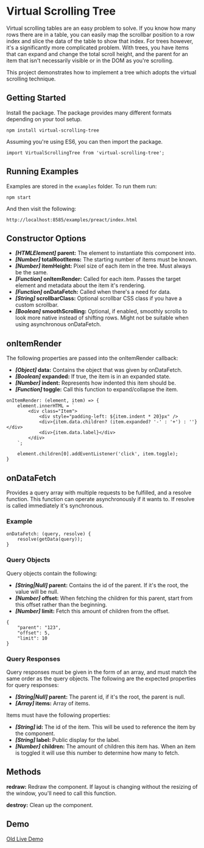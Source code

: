 # Virtual Scrolling Tree

Virtual scrolling tables are an easy problem to solve. If you know how many rows there are in a table, you can easily map the scrollbar position to a row index and slice the data of the table to show that index. For trees however, it's a significantly more complicated problem. With trees, you have items that can expand and change the total scroll height, and the parent for an item that isn't necessarily visible or in the DOM as you're scrolling. 

This project demonstrates how to implement a tree which adopts the virtual scrolling technique.

## Getting Started

Install the package. The package provides many different formats depending on your tool setup.

```
npm install virtual-scrolling-tree
```

Assuming you're using ES6, you can then import the package.

```
import VirtualScrollingTree from 'virtual-scrolling-tree';
```

## Running Examples

Examples are stored in the ```examples``` folder. To run them run:

```
npm start
```

And then visit the following:

```
http://localhost:8585/examples/preact/index.html
```

## Constructor Options

* ***[HTMLElement]* parent:** The element to instantiate this component into.
* ***[Number]* totalRootItems:** The starting number of items must be known.
* ***[Number]* itemHeight:** Pixel size of each item in the tree. Must always be the same.
* ***[Function]* onItemRender:** Called for each item. Passes the target element and metadata about the item it's rendering.
* ***[Function]* onDataFetch:** Called when there's a need for data.
* ***[String]* scrollbarClass:** Optional scrollbar CSS class if you have a custom scrollbar.
* ***[Boolean]* smoothScrolling:** Optional, if enabled, smoothly scrolls to look more native instead of shifting rows. Might not be suitable when using asynchronous onDataFetch.

## onItemRender

The following properties are passed into the onItemRender callback:

* ***[Object]* data:** Contains the object that was given by onDataFetch.
* ***[Boolean]* expanded:** If true, the item is in an expanded state.
* ***[Number]* indent:** Represents how indented this item should be.
* ***[Function]* toggle:** Call this function to expand/collapse the item.

```
onItemRender: (element, item) => {
    element.innerHTML = `
        <div class="Item">
            <div style="padding-left: ${item.indent * 20}px" />
            <div>{item.data.children? (item.expanded? '-' : '+') : ''}</div>
            <div>{item.data.label}</div>
        </div>
    `;

    element.children[0].addEventListener('click', item.toggle);
}
```

## onDataFetch

Provides a query array with multiple requests to be fulfilled, and a resolve function.
This function can operate asynchronously if it wants to. 
If resolve is called immediately it's synchronous.

### Example

```
onDataFetch: (query, resolve) {
    resolve(getData(query));
}
```

### Query Objects

Query objects contain the following:

* ***[String|Null]* parent:** Contains the id of the parent. If it's the root, the value will be null.
* ***[Number]* offset:** When fetching the children for this parent, start from this offset rather than the beginning.
* ***[Number]* limit:** Fetch this amount of children from the offset.

```
{
    "parent": "123",
    "offset": 5,
    "limit": 10
}
```

### Query Responses

Query responses must be given in the form of an array, and must match the same order as the query objects. The following are the expected properties for query responses:

* ***[String|Null]* parent:** The parent id, if it's the root, the parent is null.
* ***[Array]* items:** Array of items.

Items must have the following properties:

* ***[String]* id:** The id of the item. This will be used to reference the item by the component.
* ***[String]* label:** Public display for the label.
* ***[Number]* children:** The amount of children this item has. When an item is toggled it will use this number to determine how many to fetch.


## Methods 

**redraw:** Redraw the component. If layout is changing without the resizing of the window, you'll need to call this function.

**destroy:** Clean up the component.

## Demo

[Old Live Demo](http://pepsryuu.github.io/demo/vst/)